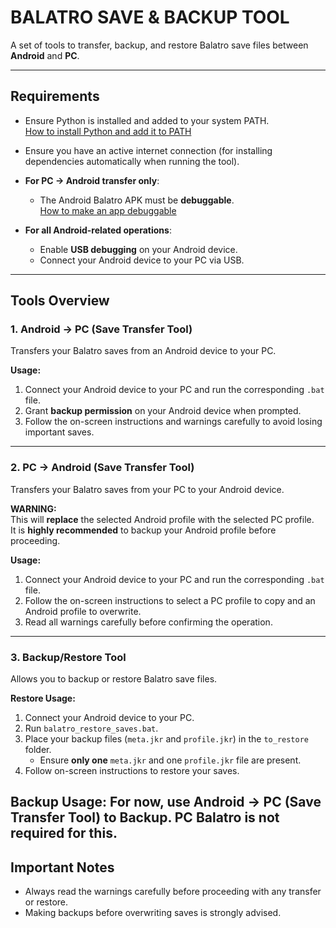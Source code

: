 # **BALATRO SAVE & BACKUP TOOL**

A set of tools to transfer, backup, and restore Balatro save files between **Android** and **PC**.

---

## **Requirements**
- Ensure Python is installed and added to your system PATH.  
  [How to install Python and add it to PATH](https://www.howtogeek.com/197947/how-to-install-python-on-windows/)

- Ensure you have an active internet connection (for installing dependencies automatically when running the tool).

- **For PC → Android transfer only**:  
  - The Android Balatro APK must be **debuggable**.  
    [How to make an app debuggable](https://gist.github.com/amahdy/87041554f62e384bee5766a958fd4f9a)

- **For all Android-related operations**:  
  - Enable **USB debugging** on your Android device.
  - Connect your Android device to your PC via USB.

---

## **Tools Overview**

### 1. **Android → PC (Save Transfer Tool)**
Transfers your Balatro saves from an Android device to your PC.

**Usage:**
1. Connect your Android device to your PC and run the corresponding `.bat` file.
2. Grant **backup permission** on your Android device when prompted.
3. Follow the on-screen instructions and warnings carefully to avoid losing important saves.

---

### 2. **PC → Android (Save Transfer Tool)**
Transfers your Balatro saves from your PC to your Android device.

**WARNING:**  
This will **replace** the selected Android profile with the selected PC profile.  
It is **highly recommended** to backup your Android profile before proceeding.

**Usage:**
1. Connect your Android device to your PC and run the corresponding `.bat` file.
2. Follow the on-screen instructions to select a PC profile to copy and an Android profile to overwrite.
3. Read all warnings carefully before confirming the operation.

---

### 3. **Backup/Restore Tool**
Allows you to backup or restore Balatro save files.

**Restore Usage:**
1. Connect your Android device to your PC.
2. Run `balatro_restore_saves.bat`.
3. Place your backup files (`meta.jkr` and `profile.jkr`) in the `to_restore` folder.  
   - Ensure **only one** `meta.jkr` and one `profile.jkr` file are present.
4. Follow on-screen instructions to restore your saves.

**Backup Usage:**
For now, use Android → PC (Save Transfer Tool) to Backup. PC Balatro is not required for this.
---

## **Important Notes**
- Always read the warnings carefully before proceeding with any transfer or restore.
- Making backups before overwriting saves is strongly advised.
